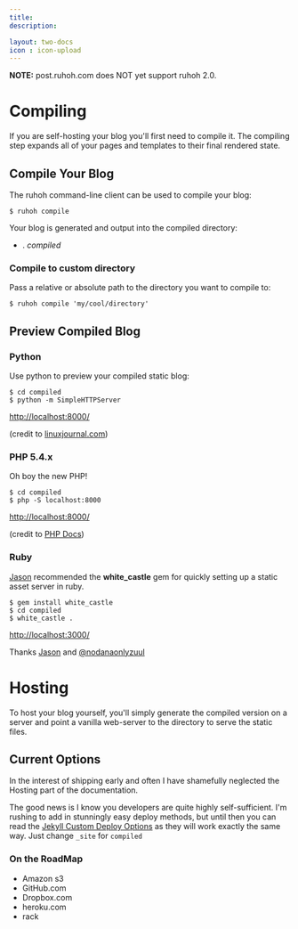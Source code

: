 ```yaml
---
title:
description:

layout: two-docs
icon : icon-upload
---
```


**NOTE:** post.ruhoh.com does NOT yet support ruhoh 2.0.

# Compiling

If you are self-hosting your blog you'll first need to compile it.
The compiling step expands all of your pages and templates to their final rendered state.

## Compile Your Blog

The ruhoh command-line client can be used to compile your blog:

    $ ruhoh compile
    
Your blog is generated and output into the compiled directory:

<ul class="folder-tree">
  <li><span class="ui-silk inline ui-silk-folder">.</span> <em>compiled</em></li>
</ul>

### Compile to custom directory

Pass a relative or absolute path to the directory you want to compile to:

    $ ruhoh compile 'my/cool/directory'


## Preview Compiled Blog


### Python

Use python to preview your compiled static blog:

    $ cd compiled
    $ python -m SimpleHTTPServer
    

<http://localhost:8000/>

(credit to [linuxjournal.com](http://www.linuxjournal.com/content/tech-tip-really-simple-http-server-python))

### PHP 5.4.x

Oh boy the new PHP!

    $ cd compiled
    $ php -S localhost:8000

<http://localhost:8000/>

(credit to [PHP Docs](http://php.net/manual/en/features.commandline.webserver.php))

### Ruby

[Jason](https://github.com/jasonm23) recommended the **white_castle** gem for quickly setting up a static asset server in ruby.

    $ gem install white_castle
    $ cd compiled
    $ white_castle .

<http://localhost:3000/>

Thanks [Jason](https://github.com/jasonm23) and [@nodanaonlyzuul](https://github.com/nodanaonlyzuul/white_castle)


# Hosting

To host your blog yourself, you'll simply generate the compiled version on a server 
and point a vanilla web-server to the directory to serve the static files.

## Current Options

In the interest of shipping early and often I have shamefully neglected the Hosting part of the documentation.

The good news is I know you developers are quite highly self-sufficient.
I'm rushing to add in stunningly easy deploy methods, but until then you can read
the [Jekyll Custom Deploy Options](https://github.com/mojombo/jekyll/wiki/Deployment)
as they will work exactly the same way. Just change `_site` for `compiled`

### On the RoadMap

- Amazon s3
- GitHub.com
- Dropbox.com  
- heroku.com
- rack

